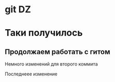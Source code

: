 # git DZ
# Таки получилось

## Продолжаем работать с гитом

Немного изменений для второго коммита

Последнеее изменение

